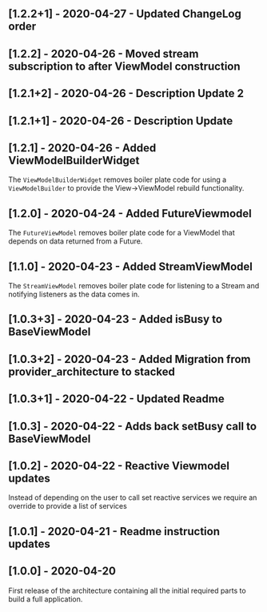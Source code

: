 ## [1.2.2+1] - 2020-04-27 - Updated ChangeLog order

## [1.2.2] - 2020-04-26 - Moved stream subscription to after ViewModel construction

## [1.2.1+2] - 2020-04-26 - Description Update 2

## [1.2.1+1] - 2020-04-26 - Description Update

## [1.2.1] - 2020-04-26 - Added ViewModelBuilderWidget

The `ViewModelBuilderWidget` removes boiler plate code for using a `ViewModelBuilder` to provide the View->ViewModel rebuild functionality.

## [1.2.0] - 2020-04-24 - Added FutureViewmodel

The `FutureViewModel` removes boiler plate code for a ViewModel that depends on data returned from a Future.

## [1.1.0] - 2020-04-23 - Added StreamViewModel

The `StreamViewModel` removes boiler plate code for listening to a Stream and notifying listeners as the data comes in.

## [1.0.3+3] - 2020-04-23 - Added isBusy to BaseViewModel

## [1.0.3+2] - 2020-04-23 - Added Migration from provider_architecture to stacked

## [1.0.3+1] - 2020-04-22 - Updated Readme

## [1.0.3] - 2020-04-22 - Adds back setBusy call to BaseViewModel

## [1.0.2] - 2020-04-22 - Reactive Viewmodel updates

Instead of depending on the user to call set reactive services we require an override to provide a list of services

## [1.0.1] - 2020-04-21 - Readme instruction updates

## [1.0.0] - 2020-04-20

First release of the architecture containing all the initial required parts to build a full application.
